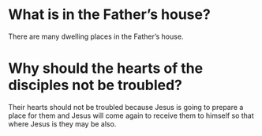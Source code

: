 # What is in the Father’s house?

There are many dwelling places in the Father’s house.

# Why should the hearts of the disciples not be troubled?

Their hearts should not be troubled because Jesus is going to prepare a place for them and Jesus will come again to receive them to himself so that where Jesus is they may be also.

